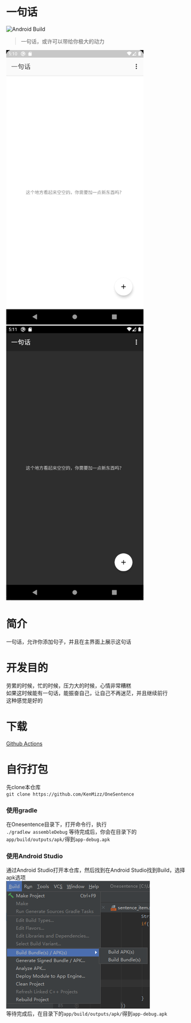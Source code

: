 # 一句话
![Android Build](https://github.com/KenMizz/Onesentence/workflows/Android%20Build/badge.svg)

> 一句话，或许可以带给你极大的动力

![](./assets/chinese_light.png)
![](./assets/chinese_dark.png)

# 简介
一句话，允许你添加句子，并且在主界面上展示这句话

# 开发目的
劳累的时候，忙的时候，压力大的时候，心情非常糟糕<br>
如果这时候能有一句话，能振奋自己，让自己不再迷茫，并且继续前行<br>
这种感觉是好的

# 下载
[Github Actions](https://github.com/KenMizz/Onesentence/actions)<br>

# 自行打包
先clone本仓库<br>
``
git clone https://github.com/KenMizz/OneSentence
``
### 使用gradle
在Onesentence目录下，打开命令行，执行<br>
``
./gradlew assembleDebug
``
等待完成后，你会在目录下的``app/build/outputs/apk/``得到``app-debug.apk``
### 使用Android Studio
通过Android Studio打开本仓库，然后找到在Android Studio找到Build，选择apk选项<br>
![](./assets/androidstudio_build.png)<br>
等待完成后，在目录下的``app/build/outputs/apk/``得到``app-debug.apk``
